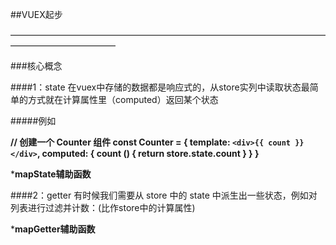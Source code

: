 ##VUEX起步

————————————————————————————————————————————————

###核心概念

####1：state 在vuex中存储的数据都是响应式的，从store实列中读取状态最简单的方式就在计算属性里（computed）返回某个状态

#####例如

**// 创建一个 Counter 组件
  const Counter = {
    template: `<div>{{ count }}</div>`,
    computed: {
      count () {
        return store.state.count
      }
    }
  }**
  
***mapState辅助函数**

####2：getter 有时候我们需要从 store 中的 state 中派生出一些状态，例如对列表进行过滤并计数：(比作store中的计算属性)

***mapGetter辅助函数**


